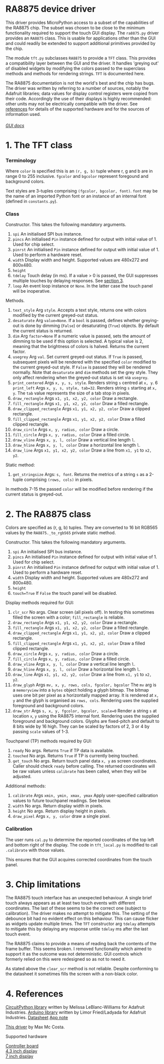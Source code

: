 # RA8875 device driver

This driver provides MicroPython access to a subset of the capabilities of the
RA8875 chip. The subset was chosen to be close to the minimum functionality
required to support the touch GUI display. The `ra8875.py` driver provides an
`RA8875` class. This is usable for applications other than the GUI and could
readily be extended to support additional primitives provided by the chip.

The module `tft.py` subclasses `RA8875` to provide a `TFT` class. This provides
a compatibility layer between the GUI and the driver. It handles 'greying out'
of disabled widgets by modifying the colors passed to the superclass methods
and methods for rendering strings. `TFT` is documented here.

The RA8875 documentation is not the world's best and the chip has bugs. The
driver was written by referring to a number of sources, notably the Adafruit
libraries; data values for display control registers were copied from their
code. Accordingly the use of their displays is highly recommended: other units
may not be electrically compatible with the driver. See
[references](./DRIVER.md#4-references) for details of the supported hardware
and for the sources of information used.

###### [GUI docs](./GUI.md)

# 1. The TFT class

### Terminology

Where `color` is specified this is an `(r, g, b)` tuple where r, g and b are in
range 0 to 255 inclusive. `fgcolor` and `bgcolor` represent foregound and
background colors.

Text styles are 3-tuples comprising `(fgcolor, bgcolor, font)`. `font` may be
the name of an imported Python font or an instance of an internal font (defined
in `constants.py`).

### Class

Constructor. This takes the following mandatory arguments.  
 1. `spi` An initialised SPI bus instance.
 2. `pincs` An initialised `Pin` instance defined for output with initial value
 of 1. Used for chip select.
 3. `pinrst` An initialised `Pin` instance defined for output with initial value
 of 1. Used to perform a hardware reset.
 4. `width` Display width and height. Supported values are 480x272 and 800x480.
 5. `height`
 6. `tdelay` Touch delay (in ms). If a value > 0 is passed, the GUI suppresses
 multiple touches by delaying responses. See [section 3](./DRIVER.md#3-chip-limitations).
 7. `loop` An event loop instance or `None`. In the latter case the touch panel
 will be inoperative.

Methods.
 1. `text_style` Arg `style`. Accepts a text style, returns one with colors
 modified by the current greyed-out status.
 2. `desaturate` Arg `value=None`. If a `bool` is passed, defines whether
 greying-out is done by dimming (`False`) or desaturating (`True`) objects. By
 default the current status is returned.
 3. `dim` Arg `factor=None` If a numeric value is passed, sets the amount of
 dimming to be used if this option is selected. A typical value is 2, meaning
 that the brightness of colors is halved. Returns the current factor.
 4. `usegrey` Arg `val`. Set current greyed-out status. If `True` is passed,
 subsequent pixels will be rendered with the specified `color` modified to the
 current greyed-out style. If `False` is passed they will be rendered normally.
 Note that `desaturate` and `dim` methods set the grey style. They only affect
 rendering when the greyed-out status is set via `usegrey`.
 5. `print_centered` Args `x, y, s, style`. Renders string `s` centred at
 `x, y`.
 6 `print_left` Args `x, y, s, style, tab=32`. Renders string `s` starting at
 `x, y`. The `tab` value represents the size of a tab stop in pixels.
 7. `draw_rectangle` Args `x1, y1, x2, y2, color` Draw a rectangle.
 8. `fill_rectangle` Args `x1, y1, x2, y2, color` Draw a filled rectangle.
 9. `draw_clipped_rectangle` Args `x1, y1, x2, y2, color` Draw a clipped
 rectangle.
 10. `fill_clipped_rectangle` Args `x1, y1, x2, y2, color` Draw a filled clipped
 rectangle.
 11. `draw_circle` Args `x, y, radius, color` Draw a circle.
 12. `fill_circle` Args `x, y, radius, color` Draw a filled circle.
 13. `draw_vline` Args `x, y, l, color` Draw a vertical line length `l`.
 14. `draw_hline` Args `x, y, l, color` Draw a horizontal line length `l`.
 15. `draw_line` Args `x1, y1, x2, y2, color` Draw a line from `x1, y1` to
 `x2, y2`.

Static method:
 1. `get_stringsize` Args: `s, font`. Returns the metrics of a string `s` as a
 2-tuple comprising `(rows, cols)` in pixels.

In methods 7-15 the passed `color` will be modified before rendering if the
current status is greyed-out.

# 2. The RA8875 class

Colors are specified as (r, g, b) tuples. They are converted to 16 bit RGB565
values by the `RA8875._to_rgb565` private static method.

Constructor. This takes the following mandatory arguments.  
 1. `spi` An initialised SPI bus instance.
 2. `pincs` An initialised `Pin` instance defined for output with initial value
 of 1. Used for chip select.
 3. `pinrst` An initialised `Pin` instance defined for output with initial value
 of 1. Used to perform a hardware reset.
 4. `width` Display width and height. Supported values are 480x272 and 800x480.
 5. `height`
 6. `touch=True` If `False` the touch panel will be disabled.

Display methods required for GUI:  
 1. `clr_scr` No args. Clear screen (all pixels off). In testing this sometimes
 filled the screen with a color; `fill_rectangle` is reliable.
 2. `draw_rectangle` Args `x1, y1, x2, y2, color` Draw a rectangle.
 3. `fill_rectangle` Args `x1, y1, x2, y2, color` Draw a filled rectangle.
 4. `draw_clipped_rectangle` Args `x1, y1, x2, y2, color` Draw a clipped
 rectangle.
 5. `fill_clipped_rectangle` Args `x1, y1, x2, y2, color` Draw a filled clipped
 rectangle.
 6. `draw_circle` Args `x, y, radius, color` Draw a circle.
 7. `fill_circle` Args `x, y, radius, color` Draw a filled circle.
 8. `draw_vline` Args `x, y, l, color` Draw a vertical line length `l`.
 9. `draw_hline` Args `x, y, l, color` Draw a horizontal line length `l`.
 10. `draw_line` Args `x1, y1, x2, y2, color` Draw a line from `x1, y1` to
 `x2, y2`.
 11. `draw_glyph` Args `mv, x, y, rows, cols, fgcolor, bgcolor` The `mv` arg is
 a `memoryview` into a `bytes` object holding a glyph bitmap. The bitmap uses
 one bit per pixel as a horizontally mapped array. It is rendered at `x, y` and
 the glyph is organised as `rows, cols`. Rendering uses the supplied foreground
 and background colors.
 12. `draw_str` Args `s, x, y, fgcolor, bgcolor, scale=0` Render a string `s`
 at location `x`, `y` using the RA8875 internal font. Rendering uses the
 supplied foreground and background colors. Glyphs are fixed-pitch and default
 to 8 bits wide by 16 high. They can be scaled by factors of 2, 3 or 4 by
 passing `scale` values of 1-3.

Touchpanel (TP) methods required by GUI:  
 1. `ready` No args. Returns `True` if TP data is available.
 2. `touched` No args. Returns `True` if TP is currently being touched.
 3. `get_touch` No args. Return touch panel data `x, y` as screen coordinates.
 Caller should check `ready` before calling. The returned coordinates will be
 raw values unless `calibrate` has been called, when they will be adjusted.

Additional methods:  
 1. `calibrate` Args `xmin, ymin, xmax, ymax` Apply user-specified calibration
 values to future touchpanel readings. See below.
 2. `width` No args. Return display width in pixels.
 3. `height` No args. Return display height in pixels.
 4. `draw_pixel` Args `x, y, color` draw a single pixel.


### Calibration

The user runs `cal.py` to determine the reported coordinates of the top left
and bottom right of the display. The code in `tft_local.py` is modified to call
`.calibrate` with those values.

This ensures that the GUI acquires corrected coordinates from the touch panel.

# 3. Chip limitations

The RA8875 touch interface has an unexpected behaviour. A single brief touch
always appears as at least two touch events with different coordinates. The
last of these seems to be the correct one (subject to calibration). The driver
makes no attempt to mitigate this. The setting of the debounce bit had no
evident effect on this behaviour. This can cause flicker as widgets update
multiple times. The `TFT` constructor arg `tdelay` attempts to mitigate this by
delaying any response untile `tdelay` ms after the last touch event.

The RA8875 claims to provide a means of reading back the contents of the frame
buffer. This seems broken. I removed functionality which aimed to support it as
the outcome was not deterministic. GUI controls which formerly relied on this
were redesigned so as not to need it.

As stated above the `clear_scr` method is not reliable. Despite conforming to
the datasheet it sometimes fills the screen with a non-black color.

# 4. References

[CircuitPython library](https://github.com/adafruit/Adafruit_CircuitPython_RA8875)
written by Melissa LeBlanc-Williams for Adafruit Industries.
[Arduino library](https://github.com/adafruit/Adafruit_RA8875) written by
Limor Fried/Ladyada for Adafruit Industries.
[Datasheet](https://cdn-shop.adafruit.com/datasheets/RA8875_DS_V19_Eng.pdf)
[App note](https://cdn-shop.adafruit.com/datasheets/ra8875+app+note.pdf)

[This driver](https://github.com/sumotoy/RA8875/blob/0.70/RA8875.cpp) by Max Mc
Costa.

Supported hardware

[Controller board](https://www.adafruit.com/product/1590)  
[4.3 inch display](https://www.adafruit.com/product/1591)  
[7 inch display](https://www.adafruit.com/product/2354)
